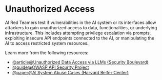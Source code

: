 # Unauthorized Access

AI Red Teamers test if vulnerabilities in the AI system or its interfaces allow attackers to gain unauthorized access to data, functionalities, or underlying infrastructure. This includes attempting privilege escalation via prompts, exploiting insecure API endpoints connected to the AI, or manipulating the AI to access restricted system resources.

Learn more from the following resources:

- [@article@Unauthorized Data Access via LLMs (Security Boulevard)](https://securityboulevard.com/2023/11/unauthorized-data-access-via-llms/)
- [@guide@OWASP API Security Project](https://owasp.org/www-project-api-security/)
- [@paper@AI System Abuse Cases (Harvard Belfer Center)](https://www.belfercenter.org/publication/ai-system-abuse-cases)
